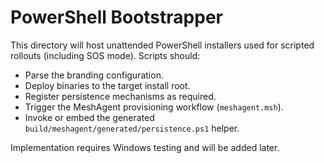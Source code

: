 # PowerShell Bootstrapper

This directory will host unattended PowerShell installers used for scripted
rollouts (including SOS mode). Scripts should:
- Parse the branding configuration.
- Deploy binaries to the target install root.
- Register persistence mechanisms as required.
- Trigger the MeshAgent provisioning workflow (`meshagent.msh`).
- Invoke or embed the generated `build/meshagent/generated/persistence.ps1`
  helper.

Implementation requires Windows testing and will be added later.
